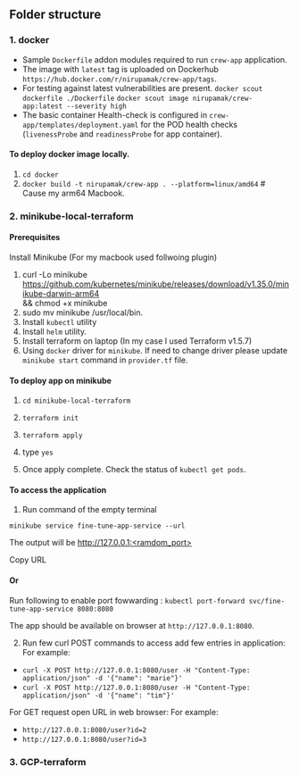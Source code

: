 ## Folder structure

### 1. docker
* Sample `Dockerfile` addon modules required to run `crew-app` application.  
* The image  with `latest` tag is uploaded on Dockerhub `https://hub.docker.com/r/nirupamak/crew-app/tags`.
* For testing against latest vulnerabilities are present.
`docker scout dockerfile ./Dockerfile`
`docker scout image nirupamak/crew-app:latest --severity high`
* The basic container Health-check is configured in `crew-app/templates/deployment.yaml` for the POD health checks (`livenessProbe` and `readinessProbe` for app container).

#### To deploy docker image locally.
1. `cd docker`  
2. `docker build -t nirupamak/crew-app . --platform=linux/amd64` # Cause my arm64 Macbook.

### 2. minikube-local-terraform
#### Prerequisites
Install Minikube (For my macbook used follwoing plugin)
1. curl -Lo minikube https://github.com/kubernetes/minikube/releases/download/v1.35.0/minikube-darwin-arm64 \
   && chmod +x minikube
2. sudo mv minikube /usr/local/bin.
3. Install `kubectl` utility
4. Install `helm` utility.
5. Install terraform on laptop (In my case I used Terraform v1.5.7)
6. Using `docker` driver for `minikube`. If need to change driver please update `minikube start` command in `provider.tf` file.

#### To deploy app on minikube
1. `cd minikube-local-terraform`  
2. `terraform init`
3. `terraform apply`
4. type `yes`

5. Once apply complete. Check the status of `kubectl get pods`.
 
#### To access the application
 
1. Run command of the empty terminal

`minikube service fine-tune-app-service --url`

The output will be http://127.0.0.1:<ramdom_port>

Copy URL

#### Or 

Run following to enable port fowwarding :
`kubectl port-forward svc/fine-tune-app-service 8080:8080`

The app should be available on browser at `http://127.0.0.1:8080`.

2. Run few curl POST commands to access add few entries in application:
For example:
* `curl -X POST http://127.0.0.1:8080/user -H "Content-Type: application/json" -d '{"name": "marie"}'`
* `curl -X POST http://127.0.0.1:8080/user -H "Content-Type: application/json" -d '{"name": "tim"}'`  

For GET request open URL in web browser:
For example:
* `http://127.0.0.1:8080/user?id=2`
* `http://127.0.0.1:8080/user?id=3`
    
### 3. GCP-terraform
